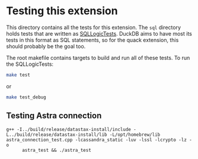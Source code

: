 # Testing this extension
This directory contains all the tests for this extension. The `sql` directory holds tests that are written as [SQLLogicTests](https://duckdb.org/dev/sqllogictest/intro.html). DuckDB aims to have most its tests in this format as SQL statements, so for the quack extension, this should probably be the goal too.

The root makefile contains targets to build and run all of these tests. To run the SQLLogicTests:
```bash
make test
```
or 
```bash
make test_debug
```

## Testing Astra connection

```
g++ -I../build/release/datastax-install/include -L../build/release/datastax-install/lib -L/opt/homebrew/lib astra_connection_test.cpp -lcassandra_static -luv -lssl -lcrypto -lz -o
      astra_test && ./astra_test
```